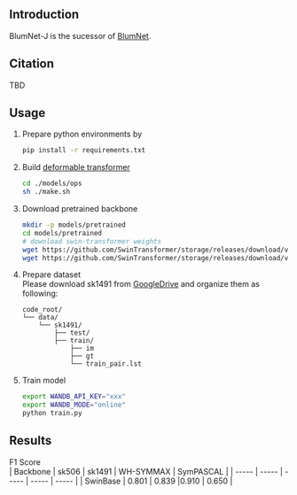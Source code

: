 ## Introduction

BlumNet-J is the sucessor of [BlumNet](https://github.com/cong-yang/BlumNet).

## Citation
TBD


## Usage
1. Prepare python environments by  
    ```bash
    pip install -r requirements.txt
    ```

2. Build [deformable transformer](https://github.com/fundamentalvision/Deformable-DETR)  
    ```bash
    cd ./models/ops
    sh ./make.sh
    ```

3. Download pretrained backbone 
    ```bash
    mkdir -p models/pretrained
    cd models/pretrained
    # download swin-transformer weights
    wget https://github.com/SwinTransformer/storage/releases/download/v1.0.0/swin_small_patch4_window7_224.pth
    wget https://github.com/SwinTransformer/storage/releases/download/v1.0.0/swin_base_patch4_window12_384_22k.pth
    ```

4. Prepare dataset  
    Please download sk1491 from [GoogleDrive](https://drive.google.com/file/d/11ya3dDYnbiUEAElz9aZVnf6aN5uTg77F/view?usp=sharing) and organize them as following:
    ```
    code_root/
    └── data/
        └── sk1491/
            ├── test/
            ├── train/
                ├── im
                ├── gt
                └── train_pair.lst
    ```

5. Train model  
    ```bash
    export WANDB_API_KEY="xxx"
    export WANDB_MODE="online"
    python train.py

    ```


## Results

F1 Score  
| Backbone | sk506 | sk1491 | WH-SYMMAX | SymPASCAL |
| -----    | ----- | -----  | -----     | -----     |
| SwinBase | 0.801 | 0.839  |0.910      | 0.650     |


